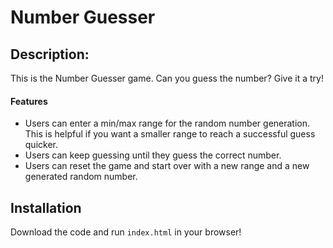 # Number Guesser

## Description:

This is the Number Guesser game. Can you guess the number? Give it a try!

  #### Features
  * Users can enter a min/max range for the random number generation. This is helpful if you want a smaller range to reach a successful guess quicker.
  * Users can keep guessing until they guess the correct number.
  * Users can reset the game and start over with a new range and a new generated random number.

## Installation

Download the code and run ```index.html``` in your browser!

